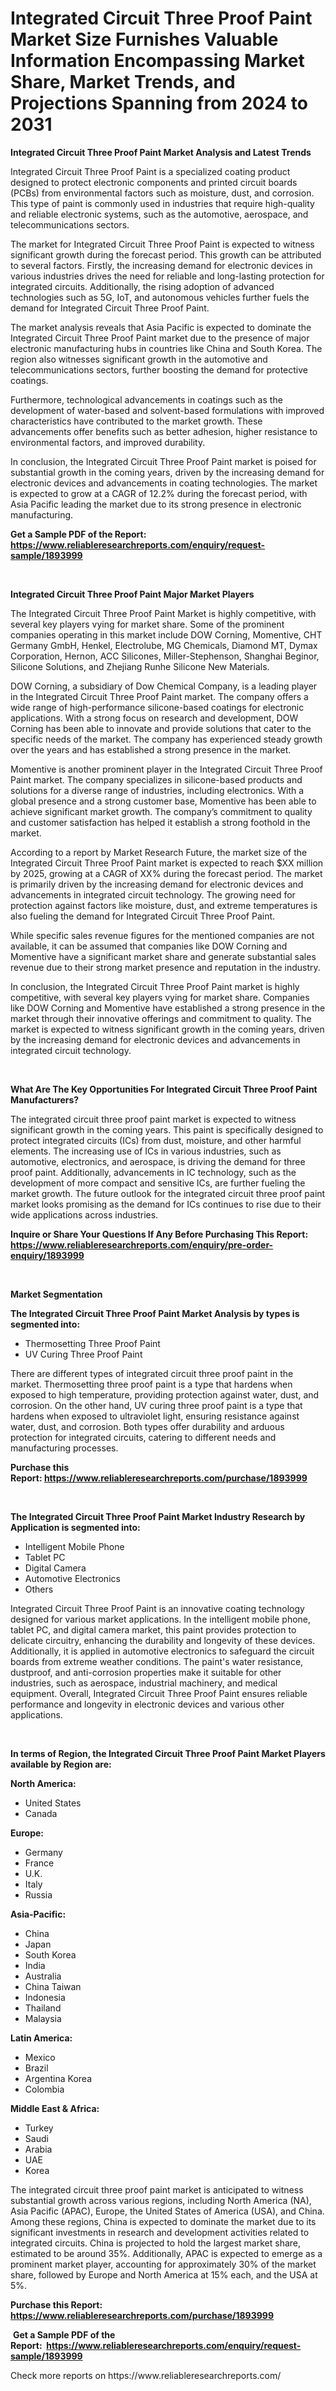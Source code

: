 <p><h1>Integrated Circuit Three Proof Paint Market Size Furnishes Valuable Information Encompassing Market Share, Market Trends, and Projections Spanning from 2024 to 2031</h1></p><p><strong>Integrated Circuit Three Proof Paint Market Analysis and Latest Trends</strong></p>
<p><p>Integrated Circuit Three Proof Paint is a specialized coating product designed to protect electronic components and printed circuit boards (PCBs) from environmental factors such as moisture, dust, and corrosion. This type of paint is commonly used in industries that require high-quality and reliable electronic systems, such as the automotive, aerospace, and telecommunications sectors.</p><p>The market for Integrated Circuit Three Proof Paint is expected to witness significant growth during the forecast period. This growth can be attributed to several factors. Firstly, the increasing demand for electronic devices in various industries drives the need for reliable and long-lasting protection for integrated circuits. Additionally, the rising adoption of advanced technologies such as 5G, IoT, and autonomous vehicles further fuels the demand for Integrated Circuit Three Proof Paint.</p><p>The market analysis reveals that Asia Pacific is expected to dominate the Integrated Circuit Three Proof Paint market due to the presence of major electronic manufacturing hubs in countries like China and South Korea. The region also witnesses significant growth in the automotive and telecommunications sectors, further boosting the demand for protective coatings.</p><p>Furthermore, technological advancements in coatings such as the development of water-based and solvent-based formulations with improved characteristics have contributed to the market growth. These advancements offer benefits such as better adhesion, higher resistance to environmental factors, and improved durability.</p><p>In conclusion, the Integrated Circuit Three Proof Paint market is poised for substantial growth in the coming years, driven by the increasing demand for electronic devices and advancements in coating technologies. The market is expected to grow at a CAGR of 12.2% during the forecast period, with Asia Pacific leading the market due to its strong presence in electronic manufacturing.</p></p>
<p><strong>Get a Sample PDF of the Report:&nbsp; <a href="https://www.reliableresearchreports.com/enquiry/request-sample/1893999">https://www.reliableresearchreports.com/enquiry/request-sample/1893999</a></strong></p>
<p>&nbsp;</p>
<p><strong>Integrated Circuit Three Proof Paint Major Market Players</strong></p>
<p><p>The Integrated Circuit Three Proof Paint Market is highly competitive, with several key players vying for market share. Some of the prominent companies operating in this market include DOW Corning, Momentive, CHT Germany GmbH, Henkel, Electrolube, MG Chemicals, Diamond MT, Dymax Corporation, Hernon, ACC Silicones, Miller-Stephenson, Shanghai Beginor, Silicone Solutions, and Zhejiang Runhe Silicone New Materials.</p><p>DOW Corning, a subsidiary of Dow Chemical Company, is a leading player in the Integrated Circuit Three Proof Paint market. The company offers a wide range of high-performance silicone-based coatings for electronic applications. With a strong focus on research and development, DOW Corning has been able to innovate and provide solutions that cater to the specific needs of the market. The company has experienced steady growth over the years and has established a strong presence in the market.</p><p>Momentive is another prominent player in the Integrated Circuit Three Proof Paint market. The company specializes in silicone-based products and solutions for a diverse range of industries, including electronics. With a global presence and a strong customer base, Momentive has been able to achieve significant market growth. The company’s commitment to quality and customer satisfaction has helped it establish a strong foothold in the market.</p><p>According to a report by Market Research Future, the market size of the Integrated Circuit Three Proof Paint market is expected to reach $XX million by 2025, growing at a CAGR of XX% during the forecast period. The market is primarily driven by the increasing demand for electronic devices and advancements in integrated circuit technology. The growing need for protection against factors like moisture, dust, and extreme temperatures is also fueling the demand for Integrated Circuit Three Proof Paint.</p><p>While specific sales revenue figures for the mentioned companies are not available, it can be assumed that companies like DOW Corning and Momentive have a significant market share and generate substantial sales revenue due to their strong market presence and reputation in the industry.</p><p>In conclusion, the Integrated Circuit Three Proof Paint market is highly competitive, with several key players vying for market share. Companies like DOW Corning and Momentive have established a strong presence in the market through their innovative offerings and commitment to quality. The market is expected to witness significant growth in the coming years, driven by the increasing demand for electronic devices and advancements in integrated circuit technology.</p></p>
<p>&nbsp;</p>
<p><strong>What Are The Key Opportunities For Integrated Circuit Three Proof Paint Manufacturers?</strong></p>
<p><p>The integrated circuit three proof paint market is expected to witness significant growth in the coming years. This paint is specifically designed to protect integrated circuits (ICs) from dust, moisture, and other harmful elements. The increasing use of ICs in various industries, such as automotive, electronics, and aerospace, is driving the demand for three proof paint. Additionally, advancements in IC technology, such as the development of more compact and sensitive ICs, are further fueling the market growth. The future outlook for the integrated circuit three proof paint market looks promising as the demand for ICs continues to rise due to their wide applications across industries.</p></p>
<p><strong>Inquire or Share Your Questions If Any Before Purchasing This Report: <a href="https://www.reliableresearchreports.com/enquiry/pre-order-enquiry/1893999">https://www.reliableresearchreports.com/enquiry/pre-order-enquiry/1893999</a></strong></p>
<p>&nbsp;</p>
<p><strong>Market Segmentation</strong></p>
<p><strong>The Integrated Circuit Three Proof Paint Market Analysis by types is segmented into:</strong></p>
<p><ul><li>Thermosetting Three Proof Paint</li><li>UV Curing Three Proof Paint</li></ul></p>
<p><p>There are different types of integrated circuit three proof paint in the market. Thermosetting three proof paint is a type that hardens when exposed to high temperature, providing protection against water, dust, and corrosion. On the other hand, UV curing three proof paint is a type that hardens when exposed to ultraviolet light, ensuring resistance against water, dust, and corrosion. Both types offer durability and arduous protection for integrated circuits, catering to different needs and manufacturing processes.</p></p>
<p><strong>Purchase this Report:&nbsp;<a href="https://www.reliableresearchreports.com/purchase/1893999">https://www.reliableresearchreports.com/purchase/1893999</a></strong></p>
<p>&nbsp;</p>
<p><strong>The Integrated Circuit Three Proof Paint Market Industry Research by Application is segmented into:</strong></p>
<p><ul><li>Intelligent Mobile Phone</li><li>Tablet PC</li><li>Digital Camera</li><li>Automotive Electronics</li><li>Others</li></ul></p>
<p><p>Integrated Circuit Three Proof Paint is an innovative coating technology designed for various market applications. In the intelligent mobile phone, tablet PC, and digital camera market, this paint provides protection to delicate circuitry, enhancing the durability and longevity of these devices. Additionally, it is applied in automotive electronics to safeguard the circuit boards from extreme weather conditions. The paint's water resistance, dustproof, and anti-corrosion properties make it suitable for other industries, such as aerospace, industrial machinery, and medical equipment. Overall, Integrated Circuit Three Proof Paint ensures reliable performance and longevity in electronic devices and various other applications.</p></p>
<p>&nbsp;</p>
<p><strong>In terms of Region, the Integrated Circuit Three Proof Paint Market Players available by Region are:</strong></p>
<p>
    <p> <strong> North America: </strong>
        <ul>
            <li>United States</li>
            <li>Canada</li>
        </ul>
        </p> 
    <p> <strong> Europe: </strong>
        <ul>
            <li>Germany</li>
            <li>France</li>
            <li>U.K.</li>
            <li>Italy</li>
            <li>Russia</li>
        </ul>
        </p> 
    <p> <strong> Asia-Pacific: </strong>
        <ul>
            <li>China</li>
            <li>Japan</li>
            <li>South Korea</li>
            <li>India</li>
            <li>Australia</li>
            <li>China Taiwan</li>
            <li>Indonesia</li>
            <li>Thailand</li>
            <li>Malaysia</li>
        </ul>
        </p> 
    <p> <strong> Latin America: </strong>
        <ul>
            <li>Mexico</li>
            <li>Brazil</li>
            <li>Argentina Korea</li>
            <li>Colombia</li>
        </ul>
        </p> 
    <p> <strong> Middle East & Africa: </strong>
        <ul>
            <li>Turkey</li>
            <li>Saudi</li>
            <li>Arabia</li>
            <li>UAE</li>
            <li>Korea</li>
        </ul>
    </p>
    </p>
<p><p>The integrated circuit three proof paint market is anticipated to witness substantial growth across various regions, including North America (NA), Asia Pacific (APAC), Europe, the United States of America (USA), and China. Among these regions, China is expected to dominate the market due to its significant investments in research and development activities related to integrated circuits. China is projected to hold the largest market share, estimated to be around 35%. Additionally, APAC is expected to emerge as a prominent market player, accounting for approximately 30% of the market share, followed by Europe and North America at 15% each, and the USA at 5%.</p></p>
<p><strong>Purchase this Report: <a href="https://www.reliableresearchreports.com/purchase/1893999">https://www.reliableresearchreports.com/purchase/1893999</a></strong></p>
<p>&nbsp;<strong>Get a Sample PDF of the Report:&nbsp;&nbsp;<a href="https://www.reliableresearchreports.com/enquiry/request-sample/1893999">https://www.reliableresearchreports.com/enquiry/request-sample/1893999</a></strong></p>
<p><strong></strong></p>
<p>Check more reports on https://www.reliableresearchreports.com/</p>